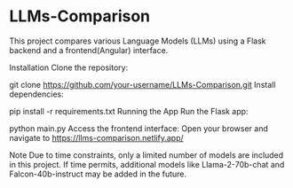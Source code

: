 # LLMs-Comparison

This project compares various Language Models (LLMs) using a Flask backend and a frontend(Angular) interface.

Installation
Clone the repository:


git clone https://github.com/your-username/LLMs-Comparison.git
Install dependencies:


pip install -r requirements.txt
Running the App
Run the Flask app:


python main.py
Access the frontend interface:
Open your browser and navigate to https://llms-comparison.netlify.app/

Note
Due to time constraints, only a limited number of models are included in this project. If time permits, additional models like Llama-2-70b-chat and Falcon-40b-instruct may be added in the future.
